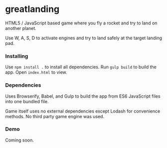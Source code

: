 # greatlanding
HTML5 / JavaScript based game where you fly a rocket and try to land on another planet.

Use W, A, S, D to activate engines and try to land safely at the target landing pad.

### Installing

Use `npm install .` to install all dependencies. Run `gulp build` to build the app. Open `index.html` to view.

### Dependencies

Uses Browserify, Babel, and Gulp to build the app from ES6 JavaScript files into one bundled file.

Game itself uses no external dependencies except Lodash for convenience methods. No third party game engine was used.

### Demo

Coming soon.
